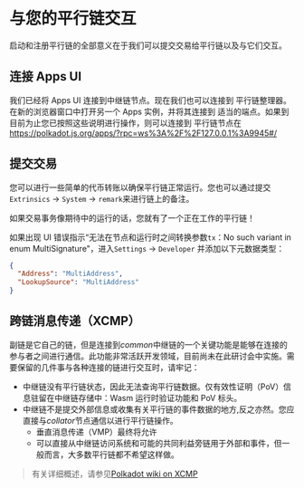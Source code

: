 # 与您的平行链交互

启动和注册平行链的全部意义在于我们可以提交交易给平行链以及与它们交互。

## 连接 Apps UI

我们已经将 Apps UI 连接到中继链节点。现在我们也可以连接到
平行链整理器。在新的浏览器窗口中打开另一个 Apps 实例，并将其连接到
适当的端点。如果到目前为止您已按照这些说明进行操作，则可以连接到
平行链节点在 https://polkadot.js.org/apps/?rpc=ws%3A%2F%2F127.0.0.1%3A9945#/

## 提交交易

您可以进行一些简单的代币转账以确保平行链正常运行。您也可以通过提交`Extrinsics` -> `System` -> `remark`来进行链上的备注。

如果交易事务像期待中的运行的话，您就有了一个正在工作的平行链！

如果出现 UI 错误指示“无法在节点和运行时之间转换参数`tx`：No such variant in enum MultiSignature"，进入`Settings` -> `Developer` 并添加以下元数据类型：

```json
{
  "Address": "MultiAddress",
  "LookupSource": "MultiAddress"
}
```

## 跨链消息传递（XCMP）

副链是它自己的链，但是连接到*common*中继链的一个关键功能是能够在连接的参与者之间进行通信。此功能非常活跃开发领域，目前尚未在此研讨会中实施。需要保留的几件事与各种连接的链进行交互时，请牢记：

- 中继链没有平行链状态，因此无法查询平行链数据。仅有效性证明（PoV）信息驻留在中继链存储中：Wasm 运行时验证功能和 PoV 标头。
- 中继链不是提交外部信息或收集有关平行链的事件数据的地方,反之亦然。您应直接与*collat​​or*节点通信以进行平行链操作。
  - 垂直消息传递（VMP）最终将允许
  - 可以直接从中继链访问系统和可能的共同利益旁链用于外部和事件，但一般而言，大多数平行链都不希望这样做。

> 有关详细概述，请参见[Polkadot wiki on XCMP](https://wiki.polkadot.network/docs/en/learn-crosschain)
